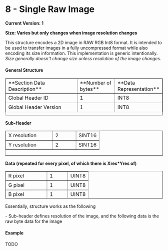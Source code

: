 # 8 - Single Raw Image

**Current Version: 1**

**Size: Varies but only changes when image resolution changes**

This structure encodes a 2D image in RAW RGB Int8 format. It is intended to be used to transfer images in a fully uncompressed format while also encoding its size information. This implementation is generic intentionally. *Size generally doesn't change size unless resolution of the image changes.*

#### General Structure

<table border="1" id="bkmrk-section-data-descrip" style="border-collapse: collapse; width: 100%; height: 118.067px;"><colgroup><col style="width: 50.0407%;"></col><col style="width: 25.0204%;"></col><col style="width: 25.0204%;"></col></colgroup><tbody><tr style="height: 29.5167px;"><td style="height: 29.5167px;">**Section Data Description**  
</td><td style="height: 29.5167px;">**Number of bytes**  
</td><td style="height: 29.5167px;">**Data Representation**  
</td></tr><tr style="height: 29.5167px;"><td style="height: 29.5167px;">Global Header ID  
</td><td style="height: 29.5167px;">1  
</td><td style="height: 29.5167px;">INT8  
</td></tr><tr style="height: 29.5167px;"><td style="height: 29.5167px;">Global Header Version  
</td><td style="height: 29.5167px;">1  
</td><td style="height: 29.5167px;">INT8  
</td></tr></tbody></table>

**Sub-Header**

<table border="1" id="bkmrk-x-coordinate-2-sint1" style="border-collapse: collapse; width: 100%; height: 79.5501px;"><colgroup><col style="width: 50.1609%;"></col><col style="width: 24.8948%;"></col><col style="width: 25.0278%;"></col></colgroup><tbody><tr style="height: 29.5167px;"><td style="height: 29.5167px;">X resolution  
</td><td style="height: 29.5167px;">2  
</td><td style="height: 29.5167px;">SINT16  
</td></tr><tr style="height: 29.5167px;"><td style="height: 29.5167px;">Y resolution  
</td><td style="height: 29.5167px;">2  
</td><td style="height: 29.5167px;">SINT16</td></tr></tbody></table>

**Data (repeated for every pixel, of which there is Xres\*Yres of)**

<table border="1" id="bkmrk-r-pixel-1-uint8-g-pi" style="border-collapse: collapse; width: 100%; height: 88.5501px;"><colgroup><col style="width: 50.0417%;"></col><col style="width: 25.0139%;"></col><col style="width: 25.0278%;"></col></colgroup><tbody><tr style="height: 29.5167px;"><td style="height: 29.5167px;">R pixel  
</td><td style="height: 29.5167px;">1  
</td><td style="height: 29.5167px;">UINT8  
</td></tr><tr style="height: 29.5167px;"><td style="height: 29.5167px;">G pixel  
</td><td style="height: 29.5167px;">1  
</td><td style="height: 29.5167px;">UINT8  
</td></tr><tr style="height: 29.5167px;"><td style="height: 29.5167px;">B pixel  
</td><td style="height: 29.5167px;">1  
</td><td style="height: 29.5167px;">UINT8</td></tr></tbody></table>

Essentially, structure works as the following

\- Sub-header defines resolution of the image, and the following data is the raw byte data for the image

#### Example

TODO